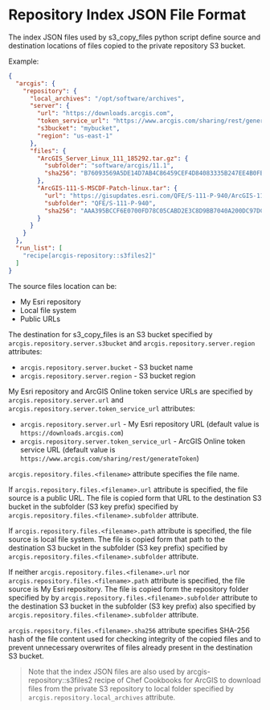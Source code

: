 # Repository Index JSON File Format

The index JSON files used by s3_copy_files python script define source and destination locations of files copied to the private repository S3 bucket.

Example:

```json
{
  "arcgis": {
    "repository": {
      "local_archives": "/opt/software/archives",
      "server": {
        "url": "https://downloads.arcgis.com",
        "token_service_url": "https://www.arcgis.com/sharing/rest/generateToken",
        "s3bucket": "mybucket",
        "region": "us-east-1"
      },
      "files": {
        "ArcGIS_Server_Linux_111_185292.tar.gz": {
          "subfolder": "software/arcgis/11.1",
          "sha256": "B76093569A5DE14D7AB4C86459CEF4D84083335B247EE4B0FB0C4E22FE429B37"
        },
        "ArcGIS-111-S-MSCDF-Patch-linux.tar": {
          "url": "https://gisupdates.esri.com/QFE/S-111-P-940/ArcGIS-111-S-MSCDF-Patch-linux.tar",
          "subfolder": "QFE/S-111-P-940",
          "sha256": "AAA395BCCF6E0700FD78C05CABD2E3C8D9BB7040A200DC97DC47C25A48626985"
        }
      }
    }
  },
  "run_list": [
    "recipe[arcgis-repository::s3files2]"
  ]
}
```

The source files location can be:

* My Esri repository
* Local file system
* Public URLs

The destination for s3_copy_files is an S3 bucket specified by `arcgis.repository.server.s3bucket` and `arcgis.repository.server.region` attributes:

* `arcgis.repository.server.bucket` - S3 bucket name
* `arcgis.repository.server.region` - S3 bucket region

My Esri repository and ArcGIS Online token service URLs are specified by `arcgis.repository.server.url` and `arcgis.repository.server.token_service_url` attributes:

* `arcgis.repository.server.url` - My Esri repository URL (default value is `https://downloads.arcgis.com`)
* `arcgis.repository.server.token_service_url` - ArcGIS Online token service URL (default value is `https://www.arcgis.com/sharing/rest/generateToken`)

`arcgis.repository.files.<filename>` attribute specifies the file name.

If `arcgis.repository.files.<filename>.url` attribute is specified, the file source is a public URL. The file is copied form that URL to the destination S3 bucket in the subfolder (S3 key prefix) specified by `arcgis.repository.files.<filename>.subfolder` attribute.

If `arcgis.repository.files.<filename>.path` attribute is specified, the file source is local file system. The file is copied form that path to the destination S3 bucket in the subfolder (S3 key prefix) specified by `arcgis.repository.files.<filename>.subfolder` attribute.

If neither `arcgis.repository.files.<filename>.url` nor `arcgis.repository.files.<filename>.path` attribute is specified, the file source is My Esri repository. The file is copied form the repository folder specified by by `arcgis.repository.files.<filename>.subfolder` attribute to the destination S3 bucket in the subfolder (S3 key prefix) also specified by `arcgis.repository.files.<filename>.subfolder` attribute.

`arcgis.repository.files.<filename>.sha256` attribute specifies SHA-256 hash of the file content used for checking integrity of the copied files and to prevent unnecessary overwrites of files already present in the destination S3 bucket.  

> Note that the index JSON files are also used by arcgis-repository::s3files2 recipe of Chef Cookbooks for ArcGIS to download files from the private S3 repository to local folder specified by `arcgis.repository.local_archives` attribute.
